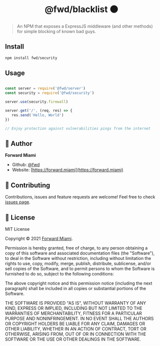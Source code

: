 <h1 align="center">@fwd/blacklist ⚫️</h1>

> An NPM that exposes a ExpressJS middleware (and other methods) for simple blocking of known bad guys.

## Install

```sh
npm install fwd/security
```

## Usage

```js

const server = require('@fwd/server')
const security = require('@fwd/security')

server.use(security.firewall)

server.get('/', (req, res) => {
   res.send('Hello, World')
})

// Enjoy protection against vulnerabilities pings from the internet

```

## 👤 Author

**Forward Miami**

* Github: [@fwd](https://github.com/fwd)
* Website: [https://forward.miami](https://forward.miami)

## 🤝 Contributing

Contributions, issues and feature requests are welcome! Feel free to check [issues page](https://github.com/fwd/auth/issues).

## 📝 License

MIT License

Copyright © 2021 [Forward Miami](https://forward.miami).

Permission is hereby granted, free of charge, to any person obtaining a copy of this software and associated documentation files (the "Software"), to deal in the Software without restriction, including without limitation the rights to use, copy, modify, merge, publish, distribute, sublicense, and/or sell copies of the Software, and to permit persons to whom the Software is furnished to do so, subject to the following conditions:

The above copyright notice and this permission notice (including the next paragraph) shall be included in all copies or substantial portions of the Software.

THE SOFTWARE IS PROVIDED "AS IS", WITHOUT WARRANTY OF ANY KIND, EXPRESS OR IMPLIED, INCLUDING BUT NOT LIMITED TO THE WARRANTIES OF MERCHANTABILITY, FITNESS FOR A PARTICULAR PURPOSE AND NONINFRINGEMENT. IN NO EVENT SHALL THE AUTHORS OR COPYRIGHT HOLDERS BE LIABLE FOR ANY CLAIM, DAMAGES OR OTHER LIABILITY, WHETHER IN AN ACTION OF CONTRACT, TORT OR OTHERWISE, ARISING FROM, OUT OF OR IN CONNECTION WITH THE SOFTWARE OR THE USE OR OTHER DEALINGS IN THE SOFTWARE.

